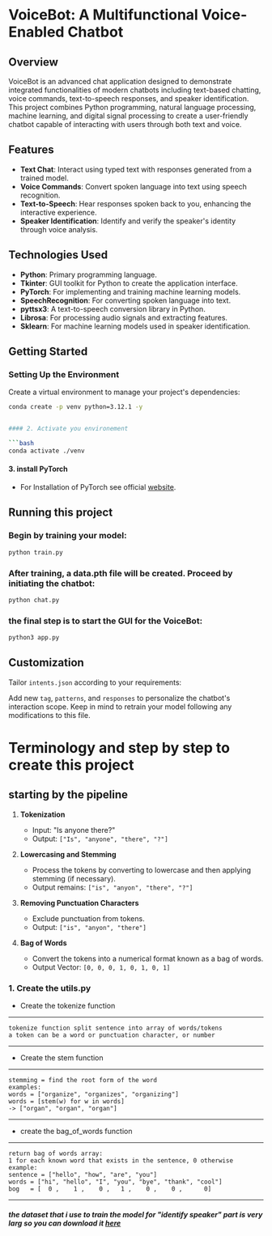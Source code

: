 # VoiceBot: A Multifunctional Voice-Enabled Chatbot

## Overview

VoiceBot is an advanced chat application designed to demonstrate integrated functionalities of modern chatbots including text-based chatting, voice commands, text-to-speech responses, and speaker identification. This project combines Python programming, natural language processing, machine learning, and digital signal processing to create a user-friendly chatbot capable of interacting with users through both text and voice.

## Features

- **Text Chat**: Interact using typed text with responses generated from a trained model.
- **Voice Commands**: Convert spoken language into text using speech recognition.
- **Text-to-Speech**: Hear responses spoken back to you, enhancing the interactive experience.
- **Speaker Identification**: Identify and verify the speaker's identity through voice analysis.

## Technologies Used

- **Python**: Primary programming language.
- **Tkinter**: GUI toolkit for Python to create the application interface.
- **PyTorch**: For implementing and training machine learning models.
- **SpeechRecognition**: For converting spoken language into text.
- **pyttsx3**: A text-to-speech conversion library in Python.
- **Librosa**: For processing audio signals and extracting features.
- **Sklearn**: For machine learning models used in speaker identification.


## Getting Started

### Setting Up the Environment

Create a virtual environment to manage your project's dependencies:

```bash
conda create -p venv python=3.12.1 -y


#### 2. Activate you environement

```bash
conda activate ./venv

```

#### 3. install PyTorch

- For Installation of PyTorch see official [website](https://pytorch.org/).


## Running this project

### Begin by training your model:

```bash
python train.py
```

### After training, a data.pth file will be created. Proceed by initiating the chatbot:


```bash
python chat.py
```

### the final step is to start the GUI for the VoiceBot:

```bash
python3 app.py
```

## Customization

Tailor `intents.json` according to your requirements:

Add new `tag`, `patterns`, and `responses` to personalize the chatbot's interaction scope. Keep in mind to retrain your model following any modifications to this file.



# Terminology and step by step to create this project

## starting by the pipeline

1. **Tokenization**
   - Input: "Is anyone there?"
   - Output: `["Is", "anyone", "there", "?"]`

2. **Lowercasing and Stemming**
   - Process the tokens by converting to lowercase and then applying stemming (if necessary).
   - Output remains: `["is", "anyon", "there", "?"]` 

3. **Removing Punctuation Characters**
   - Exclude punctuation from tokens.
   - Output: `["is", "anyon", "there"]`

4. **Bag of Words**
   - Convert the tokens into a numerical format known as a bag of words.
   - Output Vector: `[0, 0, 0, 1, 0, 1, 0, 1]`


### 1. Create the utils.py

- Create the tokenize function 

***  
    tokenize function split sentence into array of words/tokens
    a token can be a word or punctuation character, or number
***

- Create the stem function

***
    stemming = find the root form of the word
    examples:
    words = ["organize", "organizes", "organizing"]
    words = [stem(w) for w in words]
    -> ["organ", "organ", "organ"]
***


- create the bag_of_words function 

***
    return bag of words array:
    1 for each known word that exists in the sentence, 0 otherwise
    example:
    sentence = ["hello", "how", "are", "you"]
    words = ["hi", "hello", "I", "you", "bye", "thank", "cool"]
    bog   = [  0 ,    1 ,    0 ,   1 ,    0 ,    0 ,      0]
***


##### the dataset that i use to train the model for "identify speaker" part is very larg so you can download it  [here](https://www.kaggle.com/datasets/vjcalling/speaker-recognition-audio-dataset)